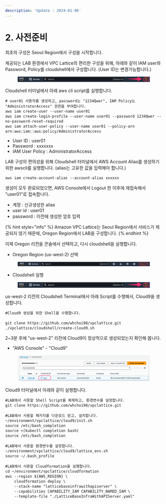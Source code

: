 ```yaml
---
description: 'Update : 2024-01-06'
---
```


# 2. 사전준비

최초의 구성은 Seoul Region에서 구성을 시작합니다.

제공되는 LAB 환경에서 VPC Lattice의 편리한 구성을 위해, 아래와 같이 IAM user와 Password, Policy를 cloudshell에서 구성합니다. (User ID는 변경가능합니다.)

<figure><img src="../.gitbook/assets/image (16).png" alt=""><figcaption></figcaption></figure>

Cloudshell 터미널에서 아래 aws cli script를 실행합니다.

```
# user01 사용자를 생성하고, password는 "1234Qwer", IAM Policy는 "AdministratorAccess" 권한을 부여합니다.
aws iam create-user --user-name user01
aws iam create-login-profile --user-name user01 --password 1234Qwer --no-password-reset-required
aws iam attach-user-policy --user-name user01 --policy-arn arn:aws:iam::aws:policy/AdministratorAccess

```

* User ID : user01
* Password : xxxxxxx
* IAM User Policy : AdministratorAccess

LAB 구성의 편의성을 위해 Cloudshell 터미널에서 AWS Account Alias를 생성하기 위한 awscli를 실행합니다. (alias는 고유한 값을 입력해야 합니다.)

```
aws iam create-account-alias --account-alias xxxxxx
```

생성이 모두 완료되었으면, AWS Console에서 Logout 한 이후에 재접속해서 "user01"로 접속합니다.

* 계정 : 신규생성한 alias
* user id : user01
* password : 이전에 생성한 암호 입력

{% hint style="info" %}
Amazon VPC Lattice는 Seoul Region에서 서비스가 제공되지 않기 때문에, Oregon Region에서 LAB을 구성합니다.
{% endhint %}

이제 Oregon 리전을 콘솔에서 선택하고, 다시 cloudshell을 실행합니다.

* Oregon Region (us-west-2) 선택

<figure><img src="../.gitbook/assets/image (14) (1).png" alt=""><figcaption></figcaption></figure>

* Cloudshell 실행

<figure><img src="../.gitbook/assets/image (17).png" alt=""><figcaption></figcaption></figure>

us-west-2 리전의  Cloudshell Terminal에서 아래 Script를 수행해서, Cloud9을 생성합니다.

```
#Cloud9 생성을 위한 Shell을 수행합니다.

git clone https://github.com/whchoi98/vpclattice.git
./vpclattice/cloudshell/create-cloud9.sh

```

2\~3분 후에 "us-west-2" 리전에 Cloud9이 정상적으로 생성되었는지 확인해 봅니다.

* "AWS Console" - "Cloud9"&#x20;

<figure><img src="../.gitbook/assets/image (13) (1).png" alt=""><figcaption></figcaption></figure>

Cloud9 터미널에서 아래와 같이 실행합니다.

```
#LAB에서 사용할 Shell Script를 복제하고, 환경변수를 설정합니다.
git clone https://github.com/whchoi98/vpclattice.git

#LAB에서 사용할 패키지를 다운로드 받고, 설치합니다.
~/environment/vpclattice/cloud9/init.sh
source /etc/bash_completion
source <(kubectl completion bash)
source /etc/bash_completion

#LAB에서 사용할 환경변수를 설정합니다.
~/environment/vpclattice/cloud9/lattice_env.sh
source ~/.bash_profile

#LAB에서 사용할 Cloudformation을 실행합니다.
cd ~/environment/vpclattice/cloudformation
aws --region ${AWS_REGION} \
    cloudformation deploy \
    --stack-name "latticebaseinfrawithapiserver" \
    --capabilities CAPABILITY_IAM CAPABILITY_NAMED_IAM \
    --template-file "./LatticeBaseInfraWithAPIServer.yaml"

```

